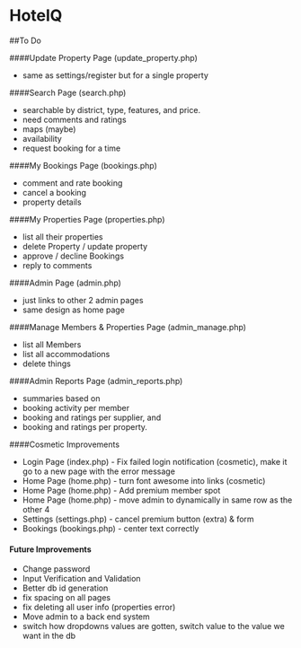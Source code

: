 # HotelQ

##To Do


####Update Property Page (update_property.php)
* same as settings/register but for a single property

####Search Page (search.php)
* searchable by district, type, features, and price.
* need comments and ratings
* maps (maybe)
* availability
* request booking for a time

####My Bookings Page (bookings.php)
* comment and rate booking
* cancel a booking
* property details

####My Properties Page (properties.php)
* list all their properties
* delete Property / update property
* approve / decline Bookings
* reply to comments

####Admin Page (admin.php)
* just links to other 2 admin pages
* same design as home page

####Manage Members & Properties Page (admin_manage.php)
* list all Members
* list all accommodations
* delete things

####Admin Reports Page (admin_reports.php)
* summaries based on
* booking activity per member
* booking and ratings per supplier, and
* booking and ratings per property.






####Cosmetic Improvements
* Login Page (index.php) - Fix failed login notification (cosmetic), make it go to a new page with the error message
* Home Page (home.php) - turn font awesome into links (cosmetic)
* Home Page (home.php) - Add premium member spot
* Home Page (home.php) - move admin to dynamically in same row as the other 4
* Settings (settings.php) - cancel premium button (extra) & form
* Bookings (bookings.php) - center text correctly

#### Future Improvements
* Change password
* Input Verification and Validation
* Better db id generation
* fix spacing on all pages
* fix deleting all user info (properties error)
* Move admin to a back end system
* switch how dropdowns values are gotten, switch value to the value we want in the db
